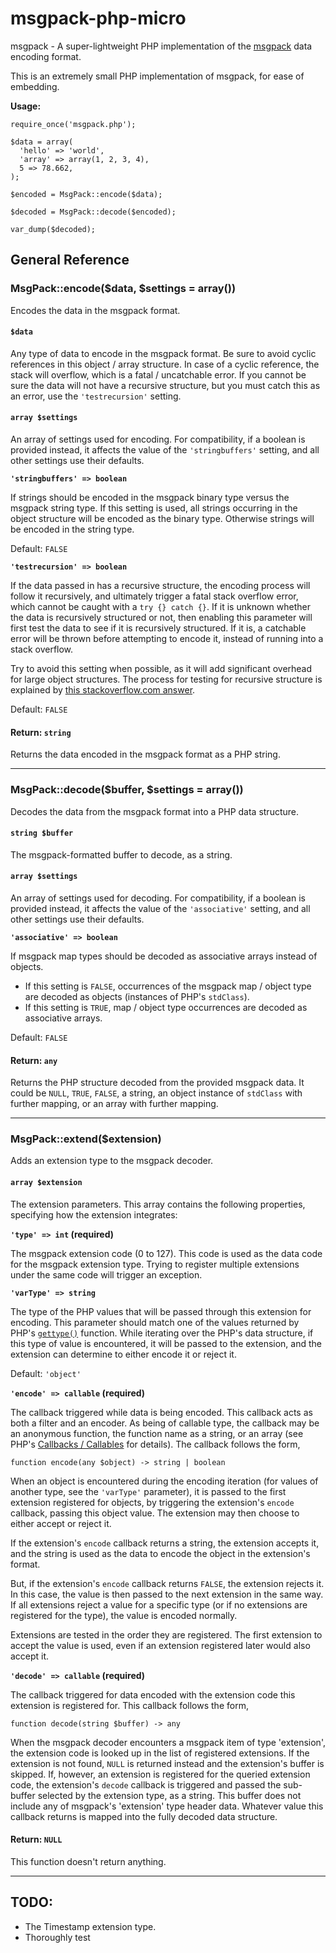 # msgpack-php-micro
msgpack - A super-lightweight PHP implementation of the [msgpack](http://msgpack.org/) data encoding format.

This is an extremely small PHP implementation of msgpack, for ease of embedding.

**Usage:**

```
require_once('msgpack.php');

$data = array(
  'hello' => 'world',
  'array' => array(1, 2, 3, 4),
  5 => 78.662,
);

$encoded = MsgPack::encode($data);

$decoded = MsgPack::decode($encoded);

var_dump($decoded);
```

## General Reference

### MsgPack::encode($data, $settings = array())
Encodes the data in the msgpack format.

#### `$data`
Any type of data to encode in the msgpack format. Be sure to avoid cyclic references in this object / array structure. In case of a cyclic reference, the stack will overflow, which is a fatal / uncatchable error. If you cannot be sure the data will not have a recursive structure, but you must catch this as an error, use the `'testrecursion'` setting.

#### `array $settings`
An array of settings used for encoding. For compatibility, if a boolean is provided instead, it affects the value of the `'stringbuffers'` setting, and all other settings use their defaults.

**`'stringbuffers' => boolean`**

If strings should be encoded in the msgpack binary type versus the msgpack string type. If this setting is used, all strings occurring in the object structure will be encoded as the binary type. Otherwise strings will be encoded in the string type.

Default: `FALSE`

**`'testrecursion' => boolean`**

If the data passed in has a recursive structure, the encoding process will follow it recursively, and ultimately trigger a fatal stack overflow error, which cannot be caught with a `try {} catch {}`. If it is unknown whether the data is recursively structured or not, then enabling this parameter will first test the data to see if it is recursively structured. If it is, a catchable error will be thrown before attempting to encode it, instead of running into a stack overflow.

Try to avoid this setting when possible, as it will add significant overhead for large object structures. The process for testing for recursive structure is explained by [this stackoverflow.com answer](https://stackoverflow.com/questions/9042142/detecting-infinite-array-recursion-in-php#9042169).

Default: `FALSE`

#### Return: `string`
Returns the data encoded in the msgpack format as a PHP string.

----------------------------------------------------------------

### MsgPack::decode($buffer, $settings = array())
Decodes the data from the msgpack format into a PHP data structure.

#### `string $buffer`
The msgpack-formatted buffer to decode, as a string.

#### `array $settings`
An array of settings used for decoding. For compatibility, if a boolean is provided instead, it affects the value of the `'associative'` setting, and all other settings use their defaults.

**`'associative' => boolean`**

If msgpack map types should be decoded as associative arrays instead of objects.

- If this setting is `FALSE`, occurrences of the msgpack map / object type are decoded as objects (instances of PHP's `stdClass`).
- If this setting is `TRUE`, map / object type occurrences are decoded as associative arrays.

Default: `FALSE`

#### Return: `any`
Returns the PHP structure decoded from the provided msgpack data. It could be `NULL`, `TRUE`, `FALSE`, a string, an object instance of `stdClass` with further mapping, or an array with further mapping.

----------------------------------------------------------------

### MsgPack::extend($extension)
Adds an extension type to the msgpack decoder.

#### `array $extension`
The extension parameters. This array contains the following properties, specifying how the extension integrates:

**`'type' => int` (required)**

The msgpack extension code (0 to 127). This code is used as the data code for the msgpack extension type. Trying to register multiple extensions under the same code will trigger an exception.

**`'varType' => string`**

The type of the PHP values that will be passed through this extension for encoding. This parameter should match one of the values returned by PHP's [`gettype()`](https://www.php.net/manual/en/function.gettype.php) function. While iterating over the PHP's data structure, if this type of value is encountered, it will be passed to the extension, and the extension can determine to either encode it or reject it.

Default: `'object'`

**`'encode' => callable` (required)**

The callback triggered while data is being encoded. This callback acts as both a filter and an encoder. As being of callable type, the callback may be an anonymous function, the function name as a string, or an array (see PHP's [Callbacks / Callables](https://www.php.net/manual/en/language.types.callable.php) for details). The callback follows the form,

`function encode(any $object) -> string | boolean`

When an object is encountered during the encoding iteration (for values of another type, see the `'varType'` parameter), it is passed to the first extension registered for objects, by triggering the extension's `encode` callback, passing this object value. The extension may then choose to either accept or reject it.

If the extension's `encode` callback returns a string, the extension accepts it, and the string is used as the data to encode the object in the extension's format.

But, if the extension's `encode` callback returns `FALSE`, the extension rejects it. In this case, the value is then passed to the next extension in the same way. If all extensions reject a value for a specific type (or if no extensions are registered for the type), the value is encoded normally.

Extensions are tested in the order they are registered. The first extension to accept the value is used, even if an extension registered later would also accept it.

**`'decode' => callable` (required)**

The callback triggered for data encoded with the extension code this extension is registered for. This callback follows the form,

`function decode(string $buffer) -> any`

When the msgpack decoder encounters a msgpack item of type 'extension', the extension code is looked up in the list of registered extensions. If the extension is not found, `NULL` is returned instead and the extension's buffer is skipped. If, however, an extension is registered for the queried extension code, the extension's `decode` callback is triggered and passed the sub-buffer selected by the extension type, as a string. This buffer does not include any of msgpack's 'extension' type header data. Whatever value this callback returns is mapped into the fully decoded data structure.

#### Return: `NULL`
This function doesn't return anything.

----------------------------------------------------------------

## TODO:
- The Timestamp extension type.
- Thoroughly test
